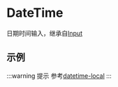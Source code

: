# DateTime

日期时间输入，继承自[Input](input.md)

## 示例

<demo html="autoform/widgets/datetime.html"/>

:::warning 提示
参考[datetime-local](https://developer.mozilla.org/zh-CN/docs/Web/HTML/Reference/Elements/input/datetime-local)
:::
